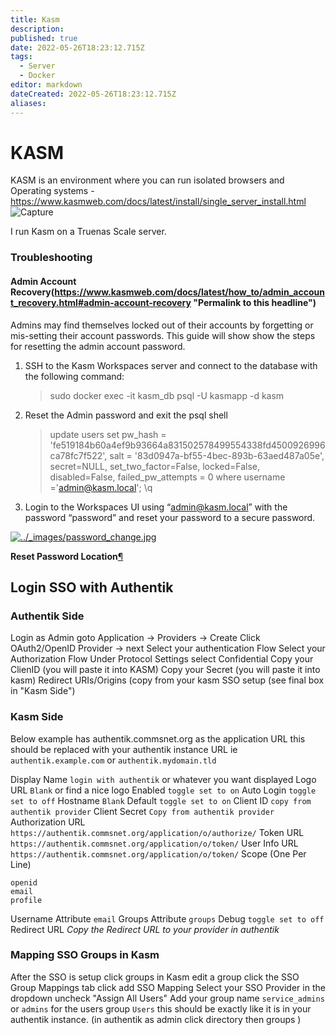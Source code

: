 ```yaml
---
title: Kasm
description: 
published: true
date: 2022-05-26T18:23:12.715Z
tags:
  - Server
  - Docker
editor: markdown
dateCreated: 2022-05-26T18:23:12.715Z
aliases:
---
```

# KASM
KASM is an environment where you can run isolated browsers and Operating systems
	- https://www.kasmweb.com/docs/latest/install/single_server_install.html
	![Capture](https://user-images.githubusercontent.com/12887622/134812745-f25c087d-f3ca-4707-ae6a-cd74859bcf8a.JPG)

I run Kasm on a Truenas Scale server. 


### Troubleshooting
#### Admin Account Recovery(https://www.kasmweb.com/docs/latest/how_to/admin_account_recovery.html#admin-account-recovery "Permalink to this headline")

Admins may find themselves locked out of their accounts by forgetting or mis-setting their account passwords. This guide will show show the steps for resetting the admin account password.

1.  SSH to the Kasm Workspaces server and connect to the database with the following command:
    
    > sudo docker exec -it kasm_db psql -U kasmapp -d kasm
    
2.  Reset the Admin password and exit the psql shell
    
    > update users set
    >     pw_hash = 'fe519184b60a4ef9b93664a831502578499554338fd4500926996ca78fc7f522',
    >     salt = '83d0947a-bf55-4bec-893b-63aed487a05e',
    >     secret=NULL, set_two_factor=False, locked=False,
    >     disabled=False, failed_pw_attempts = 0 where username ='admin@kasm.local';
    > \q
    
3.  Login to the Workspaces UI using “admin@kasm.local” with the password “password” and reset your password to a secure password.
    

[![../_images/password_change.jpg](https://www.kasmweb.com/docs/latest/_images/password_change.jpg)](https://www.kasmweb.com/docs/latest/_images/password_change.jpg)

**Reset Password Location**[¶](https://www.kasmweb.com/docs/latest/how_to/admin_account_recovery.html#id1 "Permalink to this image")



## Login SSO with Authentik

### Authentik Side
Login as Admin
goto Application -> Providers -> Create
Click OAuth2/OpenID Provider -> next
Select your authentication Flow
Select your Authorization Flow
Under Protocol Settings select Confidential
Copy your ClienID (you will paste it into KASM)
Copy your Secret (you will paste it into kasm)
Redirect URIs/Origins (copy from your kasm SSO setup (see final box in "Kasm Side")


### Kasm Side

Below example has authentik.commsnet.org as the application URL this should be replaced with your authentik instance URL
ie `authentik.example.com` or `authentik.mydomain.tld`

Display Name
`login with authentik` or whatever you want displayed
Logo URL
`Blank` or find a nice logo
Enabled
`toggle set to on`
Auto Login
`toggle set to off`
Hostname
`Blank`
Default
`toggle set to on`
Client ID
`copy from authentik provider`
Client Secret
`Copy from authentik provider`
Authorization URL
`https://authentik.commsnet.org/application/o/authorize/`
Token URL
`https://authentik.commsnet.org/application/o/token/`
User Info URL
`https://authentik.commsnet.org/application/o/token/`
Scope (One Per Line)
```
openid
email
profile
```
Username Attribute
`email`
Groups Attribute
`groups`
Debug
`toggle set to off`
Redirect URL
*Copy the Redirect URL to your provider in authentik*

### Mapping SSO Groups in Kasm
After the SSO is setup click groups in Kasm
edit a group
click the SSO Group Mappings tab
click add SSO Mapping
Select your SSO Provider in the dropdown
uncheck "Assign All Users"
Add your group name `service_admins` or `admins` for the users group `Users` this should be exactly like it is in your authentik instance. (in authentik as admin click directory then groups )